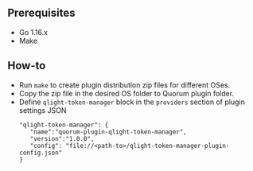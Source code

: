 ## Prerequisites

* Go 1.16.x
* Make

## How-to

* Run `make` to create plugin distribution zip files for different OSes. 
* Copy the zip file in the desired OS folder to Quorum plugin folder.
* Define `qlight-token-manager` block in the `providers` section of plugin settings JSON
   ```
   "qlight-token-manager": {
      "name":"quorum-plugin-qlight-token-manager",
      "version":"1.0.0",
      "config": "file://<path-to>/qlight-token-manager-plugin-config.json"
   }
   ```